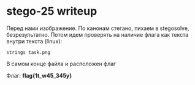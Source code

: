 # stego-25 writeup

Перед нами изображение. По канонам стегано, пихаем в stegosolve, безрезультатно. Потом идем проверять на наличие флага как текста внутри текста (linux):
          
    strings task.png 
    
В самом конце файла и расположен флаг

Флаг: **flag{1t_w45_345y}**